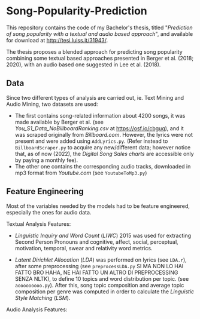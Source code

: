 # Song-Popularity-Prediction
This repository contains the code of my Bachelor's thesis, titled "*Prediction of song popularity with a textual and audio based approach*", and available for download at http://tesi.luiss.it/31943/.

The thesis proposes a blended approach for predicting song popularity combining some textual based approaches presented in Berger et al. (2018; 2020), with an audio based one suggested in Lee et al. (2018).

## Data
Since two different types of analysis are carried out, ie. Text Mining and Audio Mining, two datasets are used: 
- The first contains song-related information about 4200 songs, it was made available by Berger et al. (see *You_S1_Data_NoBillboardRanking.csv* at https://osf.io/cbguq), and it was scraped originally from *Billboard.com*. However, the lyrics were not present and were added using `AddLyrics.py`. (Refer instead to `BillboardScraper.py` to acquire any new/different data; however notice that, as of now (2022), the *Digital Song Sales charts* are accessible only by paying a monthly fee).
- The other one contains the corresponding audio tracks, downloaded in mp3 format from *Youtube.com* (see `YoutubeToMp3.py`)

## Feature Engineering
Most of the variables needed by the models had to be feature engineered, especially the ones for audio data.

Textual Analysis Features:
- *Linguistic Inquiry and Word Count* (*LIWC*) 2015 was used for extracting Second Person Pronouns and cognitive, affect, social, perceptual, motivation, temporal, swear and relativity word metrics.

- *Latent Dirichlet Allocation* (*LDA*) was performed on lyrics (see `LDA.r`), after some preprocessing (see `preprocessLDA.py` SI MA NON LO HAI FATTO BRO HAHA, NE HAI FATTO UN ALTRO DI PREPROCESSING SENZA NLTK), to define 10 topics and word distribution per topic. (see `aooooooooo.py`). After this, song topic composition and average topic composition per genre was computed in order to calculate the *Linguistic Style Matching* (*LSM*).

Audio Analysis Features:

